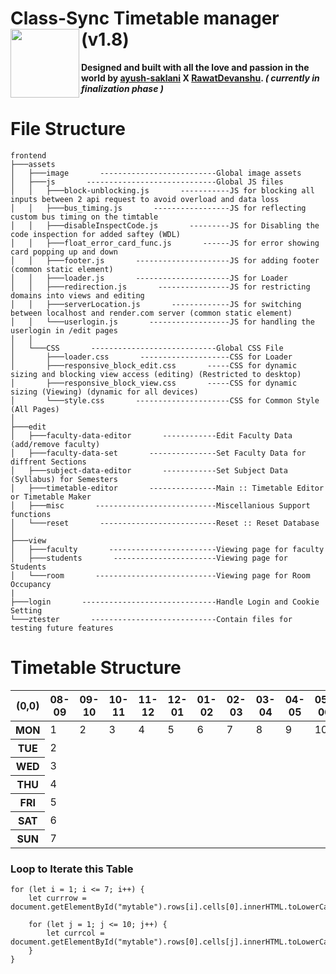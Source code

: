 # **Class-Sync Timetable manager (v1.8)** <img src="assets/image/logo.png" height="110" align="left"/>

**Designed and built with all the love and passion in the world by
<a class="link-danger" href="https://github.com/ayush-saklani"><b>ayush-saklani</b></a>
<b>X</b>
<a class="link-primary" href="https://github.com/RawatDevanshu"><b>RawatDevanshu</b></a>.
_( currently in finalization phase )_**

# File Structure 

```
frontend
├───assets
│   ├───image       --------------------------Global image assets
│   ├───js       -----------------------------Global JS files
│   │	├───block-unblocking.js       -----------JS for blocking all inputs between 2 api request to avoid overload and data loss
│   │	├───bus_timing.js       -----------------JS for reflecting custom bus timing on the timtable
│   │	├───disableInspectCode.js       ---------JS for Disabling the code inspection for added saftey (WDL)
│   │	├───float_error_card_func.js       ------JS for error showing card popping up and down 
│   │	├───footer.js       ---------------------JS for adding footer (common static element)
│   │	├───loader.js       ---------------------JS for Loader
│   │	├───redirection.js       ----------------JS for restricting domains into views and editing 
│   │	├───serverLocation.js       -------------JS for switching between localhost and render.com server (common static element)
│   │	└───userlogin.js       ------------------JS for handling the userlogin in /edit pages 
│   │
│	└───CSS       ----------------------------Global CSS File
│   	├───loader.css       --------------------CSS for Loader
│   	├───responsive_block_edit.css       -----CSS for dynamic sizing and blocking view access (editing) (Restricted to desktop)
│   	├───responsive_block_view.css       -----CSS for dynamic sizing (Viewing) (dynamic for all devices)
│   	└───style.css       ---------------------CSS for Common Style (All Pages) 
│
├───edit
│   ├───faculty-data-editor       ------------Edit Faculty Data (add/remove faculty)
│   ├───faculty-data-set       ---------------Set Faculty Data for diffrent Sections
│   ├───subject-data-editor       ------------Set Subject Data (Syllabus) for Semesters
│   ├───timetable-editor       ---------------Main :: Timetable Editor or Timetable Maker
│   ├───misc       ---------------------------Miscellanious Support functions
│   └───reset       --------------------------Reset :: Reset Database
│
├───view
│   ├───faculty       ------------------------Viewing page for faculty
│   ├───students       -----------------------Viewing page for Students
│   └───room       ---------------------------Viewing page for Room Occupancy
|
├───login       ------------------------------Handle Login and Cookie Setting
└───ztester       ----------------------------Contain files for testing future features
```
# Timetable Structure

<table align="center">
	<thead>
		<tr><th>(0,0)</th>
			<th>08-09</th>
			<th>09-10</th>
			<th>10-11</th>
			<th>11-12</th>
			<th>12-01</th>
			<th>01-02</th>
			<th>02-03</th>
			<th>03-04</th>
			<th>04-05</th>
			<th>05-06</th></tr>
	</thead>
	<tbody>
		<tr><th>MON</th><td>1</td><td>2</td><td>3</td><td>4</td><td>5</td><td>6</td><td>7</td><td>8</td><td>9</td><td>10</td></tr>
		<tr><th>TUE</th><td>2</td><td></td><td></td><td></td><td></td><td></td><td></td><td></td><td></td><td></td></tr>
		<tr><th>WED</th><td>3</td><td></td><td></td><td></td><td></td><td></td><td></td><td></td><td></td><td></td></tr>
		<tr><th>THU</th><td>4</td><td></td><td></td><td></td><td></td><td></td><td></td><td></td><td></td><td></td></tr>
		<tr><th>FRI</th><td>5</td><td></td><td></td><td></td><td></td><td></td><td></td><td></td><td></td><td></td></tr>
		<tr><th>SAT</th><td>6</td><td></td><td></td><td></td><td></td><td></td><td></td><td></td><td></td><td></td></tr>
		<tr><th>SUN</th><td>7</td><td></td><td></td><td></td><td></td><td></td><td></td><td></td><td></td><td></td></tr>
	</tbody>
</table>

### Loop to Iterate this Table 

```
for (let i = 1; i <= 7; i++) {
	let currrow = document.getElementById("mytable").rows[i].cells[0].innerHTML.toLowerCase();

	for (let j = 1; j <= 10; j++) {
		let currcol = document.getElementById("mytable").rows[0].cells[j].innerHTML.toLowerCase();
	}
}
```